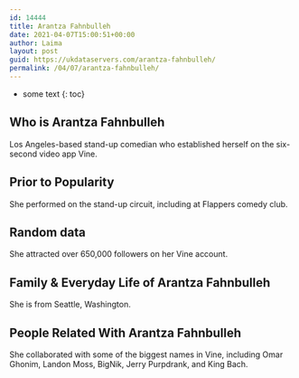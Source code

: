 ```yaml
---
id: 14444
title: Arantza Fahnbulleh
date: 2021-04-07T15:00:51+00:00
author: Laima
layout: post
guid: https://ukdataservers.com/arantza-fahnbulleh/
permalink: /04/07/arantza-fahnbulleh/
---
```


* some text
{: toc}


## Who is Arantza Fahnbulleh
                  
                  
                  
Los Angeles-based stand-up comedian who established herself on the six-second video app Vine.
                  
              
            
              
            
                
                
                
## Prior to Popularity
                  
                  
                  
She performed on the stand-up circuit, including at Flappers comedy club.
                  
              
            
              
            
                
                
                
## Random data
                  
                  
                  
She attracted over 650,000 followers on her Vine account.
                  
              
            
              
            
                
                
                
## Family & Everyday Life of Arantza Fahnbulleh
                  
                  
                  
She is from Seattle, Washington.
                  
              
            
              
            
                
                
                
## People Related With Arantza Fahnbulleh
                  
                  
                  
She collaborated with some of the biggest names in Vine, including Omar Ghonim, Landon Moss, BigNik, Jerry Purpdrank, and King Bach.
                  
              
            
              
            
                
              
            
              
              
            
            
              
            
          
          
          